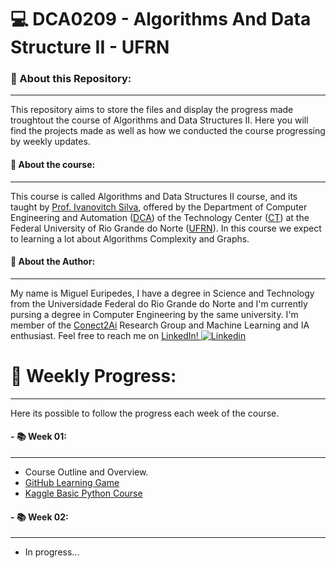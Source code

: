 # :computer: DCA0209 - Algorithms And Data Structure II - UFRN

### :pushpin: About this Repository:
---
This repository aims to store the files and display the progress made troughtout the course of Algorithms and Data Structures II. Here you will find the projects made as well as how we conducted the course progressing by weekly updates.

#### :page_with_curl: About the course:
---
This course is called Algorithms and Data Structures II course, and its taught by [Prof. Ivanovitch Silva](https://github.com/ivanovitchm), offered by the Department of Computer Engineering and Automation ([DCA](https://www.dca.ufrn.br/)) of the Technology Center ([CT](https://www.ct.ufrn.br/)) at the Federal University of Rio Grande do Norte ([UFRN](https://www.ufrn.br/)). In this course we expect to learning a lot about Algorithms Complexity and Graphs.


#### :bust_in_silhouette: About the Author:
---
My name is Miguel Euripedes, I have a degree in Science and Technology from the Universidade Federal do Rio Grande do Norte and I'm currently pursing a degree in Computer Engineering by the same university. I'm member of the [Conect2Ai](https://github.com/conect2ai) Research Group and Machine Learning and IA enthusiast. Feel free to reach me on [LinkedIn! ![Linkedin](https://i.stack.imgur.com/gVE0j.png)](https://www.linkedin.com/)
&nbsp;


# :calendar: Weekly Progress:
---
Here its possible to follow the progress each week of the course. 
#### - :books: Week 01:
---
- Course Outline and Overview. 
- [GitHub Learning Game](https://learngitbranching.js.org/)
- [Kaggle Basic Python Course](https://www.kaggle.com/learn/python)


#### - :books: Week 02:
---
- In progress...

